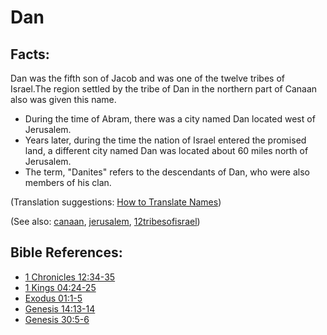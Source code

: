 # Dan #

## Facts: ##

Dan was the fifth son of Jacob and was one of the twelve tribes of Israel.The region settled by the tribe of Dan in the northern part of Canaan also was given this name.

* During the time of Abram, there was a city named Dan located west of Jerusalem.
* Years later, during the time the nation of Israel entered the promised land, a different city named Dan was located about 60 miles north of Jerusalem.
* The term, "Danites" refers to the descendants of Dan, who were also members of his clan.

(Translation suggestions: [How to Translate Names](https://git.door43.org/Door43/en-ta-translate-vol1/src/master/content/translate_names.md))

(See also: [canaan](../other/canaan.md), [jerusalem](../other/jerusalem.md), [12tribesofisrael](../other/12tribesofisrael.md))

## Bible References: ##

* [1 Chronicles 12:34-35](https://door43.org/en/bible/notes/1ch/12/34)
* [1 Kings 04:24-25](https://door43.org/en/bible/notes/1ki/04/24)
* [Exodus 01:1-5](https://door43.org/en/bible/notes/exo/01/01)
* [Genesis 14:13-14](https://door43.org/en/bible/notes/gen/14/13)
* [Genesis 30:5-6](https://door43.org/en/bible/notes/gen/30/05)

